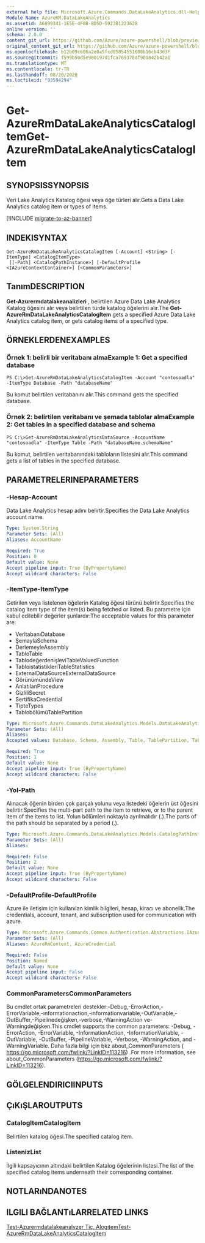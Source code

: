 ```yaml
---
external help file: Microsoft.Azure.Commands.DataLakeAnalytics.dll-Help.xml
Module Name: AzureRM.DataLakeAnalytics
ms.assetid: A6899341-1E5E-4F8B-8D5D-5923B1223628
online version: ''
schema: 2.0.0
content_git_url: https://github.com/Azure/azure-powershell/blob/preview/src/ResourceManager/DataLakeAnalytics/Commands.DataLakeAnalytics/help/Get-AzureRmDataLakeAnalyticsCatalogItem.md
original_content_git_url: https://github.com/Azure/azure-powershell/blob/preview/src/ResourceManager/DataLakeAnalytics/Commands.DataLakeAnalytics/help/Get-AzureRmDataLakeAnalyticsCatalogItem.md
ms.openlocfilehash: b12b09c686a2e0a5fcd85854551608b16cb43d3f
ms.sourcegitcommit: f599b50d5e980197d1fca769378df90a842b42a1
ms.translationtype: MT
ms.contentlocale: tr-TR
ms.lasthandoff: 08/20/2020
ms.locfileid: "93594294"
---
```

# <span data-ttu-id="58f46-101">Get-AzureRmDataLakeAnalyticsCatalogItem</span><span class="sxs-lookup"><span data-stu-id="58f46-101">Get-AzureRmDataLakeAnalyticsCatalogItem</span></span>

## <span data-ttu-id="58f46-102">SYNOPSIS</span><span class="sxs-lookup"><span data-stu-id="58f46-102">SYNOPSIS</span></span>
<span data-ttu-id="58f46-103">Veri Lake Analytics Katalog öğesi veya öğe türleri alır.</span><span class="sxs-lookup"><span data-stu-id="58f46-103">Gets a Data Lake Analytics catalog item or types of items.</span></span>

[!INCLUDE [migrate-to-az-banner](../../includes/migrate-to-az-banner.md)]

## <span data-ttu-id="58f46-104">INDEKI</span><span class="sxs-lookup"><span data-stu-id="58f46-104">SYNTAX</span></span>

```
Get-AzureRmDataLakeAnalyticsCatalogItem [-Account] <String> [-ItemType] <CatalogItemType>
 [[-Path] <CatalogPathInstance>] [-DefaultProfile <IAzureContextContainer>] [<CommonParameters>]
```

## <span data-ttu-id="58f46-105">Tanım</span><span class="sxs-lookup"><span data-stu-id="58f46-105">DESCRIPTION</span></span>
<span data-ttu-id="58f46-106">**Get-Azurermdatalakeanalizleri** , belirtilen Azure Data Lake Analytics Katalog öğesini alır veya belirtilen türde katalog öğelerini alır.</span><span class="sxs-lookup"><span data-stu-id="58f46-106">The **Get-AzureRmDataLakeAnalyticsCatalogItem** gets a specified Azure Data Lake Analytics catalog item, or gets catalog items of a specified type.</span></span>

## <span data-ttu-id="58f46-107">ÖRNEKLERDEN</span><span class="sxs-lookup"><span data-stu-id="58f46-107">EXAMPLES</span></span>

### <span data-ttu-id="58f46-108">Örnek 1: belirli bir veritabanı alma</span><span class="sxs-lookup"><span data-stu-id="58f46-108">Example 1: Get a specified database</span></span>
```
PS C:\>Get-AzureRmDataLakeAnalyticsCatalogItem -Account "contosoadla" -ItemType Database -Path "databaseName"
```

<span data-ttu-id="58f46-109">Bu komut belirtilen veritabanını alır.</span><span class="sxs-lookup"><span data-stu-id="58f46-109">This command gets the specified database.</span></span>

### <span data-ttu-id="58f46-110">Örnek 2: belirtilen veritabanı ve şemada tablolar alma</span><span class="sxs-lookup"><span data-stu-id="58f46-110">Example 2: Get tables in a specified database and schema</span></span>
```
PS C:\>Get-AzureRmDataLakeAnalyticsDataSource -AccountName "contosoadla" -ItemType Table -Path "databaseName.schemaName"
```

<span data-ttu-id="58f46-111">Bu komut, belirtilen veritabanındaki tabloların listesini alır.</span><span class="sxs-lookup"><span data-stu-id="58f46-111">This command gets a list of tables in the specified database.</span></span>

## <span data-ttu-id="58f46-112">PARAMETRELERINE</span><span class="sxs-lookup"><span data-stu-id="58f46-112">PARAMETERS</span></span>

### <span data-ttu-id="58f46-113">-Hesap</span><span class="sxs-lookup"><span data-stu-id="58f46-113">-Account</span></span>
<span data-ttu-id="58f46-114">Data Lake Analytics hesap adını belirtir.</span><span class="sxs-lookup"><span data-stu-id="58f46-114">Specifies the Data Lake Analytics account name.</span></span>

```yaml
Type: System.String
Parameter Sets: (All)
Aliases: AccountName

Required: True
Position: 0
Default value: None
Accept pipeline input: True (ByPropertyName)
Accept wildcard characters: False
```

### <span data-ttu-id="58f46-115">-ItemType</span><span class="sxs-lookup"><span data-stu-id="58f46-115">-ItemType</span></span>
<span data-ttu-id="58f46-116">Getirilen veya listelenen öğelerin Katalog öğesi türünü belirtir.</span><span class="sxs-lookup"><span data-stu-id="58f46-116">Specifies the catalog item type of the item(s) being fetched or listed.</span></span>
<span data-ttu-id="58f46-117">Bu parametre için kabul edilebilir değerler şunlardır:</span><span class="sxs-lookup"><span data-stu-id="58f46-117">The acceptable values for this parameter are:</span></span>

- <span data-ttu-id="58f46-118">Veritabanı</span><span class="sxs-lookup"><span data-stu-id="58f46-118">Database</span></span>
- <span data-ttu-id="58f46-119">Şemayla</span><span class="sxs-lookup"><span data-stu-id="58f46-119">Schema</span></span>
- <span data-ttu-id="58f46-120">Derlemeyle</span><span class="sxs-lookup"><span data-stu-id="58f46-120">Assembly</span></span>
- <span data-ttu-id="58f46-121">Tablo</span><span class="sxs-lookup"><span data-stu-id="58f46-121">Table</span></span>
- <span data-ttu-id="58f46-122">Tablodeğerdenişlevi</span><span class="sxs-lookup"><span data-stu-id="58f46-122">TableValuedFunction</span></span>
- <span data-ttu-id="58f46-123">Tabloistatistikleri</span><span class="sxs-lookup"><span data-stu-id="58f46-123">TableStatistics</span></span>
- <span data-ttu-id="58f46-124">ExternalDataSource</span><span class="sxs-lookup"><span data-stu-id="58f46-124">ExternalDataSource</span></span>
- <span data-ttu-id="58f46-125">Görünümünde</span><span class="sxs-lookup"><span data-stu-id="58f46-125">View</span></span>
- <span data-ttu-id="58f46-126">Anlatılan</span><span class="sxs-lookup"><span data-stu-id="58f46-126">Procedure</span></span>
- <span data-ttu-id="58f46-127">Gizlili</span><span class="sxs-lookup"><span data-stu-id="58f46-127">Secret</span></span>
- <span data-ttu-id="58f46-128">Sertifika</span><span class="sxs-lookup"><span data-stu-id="58f46-128">Credential</span></span>
- <span data-ttu-id="58f46-129">Tipte</span><span class="sxs-lookup"><span data-stu-id="58f46-129">Types</span></span>
- <span data-ttu-id="58f46-130">Tablobölümü</span><span class="sxs-lookup"><span data-stu-id="58f46-130">TablePartition</span></span>

```yaml
Type: Microsoft.Azure.Commands.DataLakeAnalytics.Models.DataLakeAnalyticsEnums+CatalogItemType
Parameter Sets: (All)
Aliases: 
Accepted values: Database, Schema, Assembly, Table, TablePartition, TableValuedFunction, TableStatistics, ExternalDataSource, View, Procedure, Secret, Credential, Types, Package

Required: True
Position: 1
Default value: None
Accept pipeline input: True (ByPropertyName)
Accept wildcard characters: False
```

### <span data-ttu-id="58f46-131">-Yol</span><span class="sxs-lookup"><span data-stu-id="58f46-131">-Path</span></span>
<span data-ttu-id="58f46-132">Alınacak öğenin birden çok parçalı yolunu veya listedeki öğelerin üst öğesini belirtir.</span><span class="sxs-lookup"><span data-stu-id="58f46-132">Specifies the multi-part path to the item to retrieve, or to the parent item of the items to list.</span></span>
<span data-ttu-id="58f46-133">Yolun bölümleri noktayla ayrılmalıdır (.).</span><span class="sxs-lookup"><span data-stu-id="58f46-133">The parts of the path should be separated by a period (.).</span></span>

```yaml
Type: Microsoft.Azure.Commands.DataLakeAnalytics.Models.CatalogPathInstance
Parameter Sets: (All)
Aliases: 

Required: False
Position: 2
Default value: None
Accept pipeline input: True (ByPropertyName)
Accept wildcard characters: False
```

### <span data-ttu-id="58f46-134">-DefaultProfile</span><span class="sxs-lookup"><span data-stu-id="58f46-134">-DefaultProfile</span></span>
<span data-ttu-id="58f46-135">Azure ile iletişim için kullanılan kimlik bilgileri, hesap, kiracı ve abonelik.</span><span class="sxs-lookup"><span data-stu-id="58f46-135">The credentials, account, tenant, and subscription used for communication with azure.</span></span>

```yaml
Type: Microsoft.Azure.Commands.Common.Authentication.Abstractions.IAzureContextContainer
Parameter Sets: (All)
Aliases: AzureRmContext, AzureCredential

Required: False
Position: Named
Default value: None
Accept pipeline input: False
Accept wildcard characters: False
```

### <span data-ttu-id="58f46-136">CommonParameters</span><span class="sxs-lookup"><span data-stu-id="58f46-136">CommonParameters</span></span>
<span data-ttu-id="58f46-137">Bu cmdlet ortak parametreleri destekler:-Debug,-ErrorAction,-ErrorVariable,-ınformationaction,-ınformationvariable,-OutVariable,-OutBuffer,-Pipelinedeğişken,-verbose,-WarningAction ve-Warningdeğişken.</span><span class="sxs-lookup"><span data-stu-id="58f46-137">This cmdlet supports the common parameters: -Debug, -ErrorAction, -ErrorVariable, -InformationAction, -InformationVariable, -OutVariable, -OutBuffer, -PipelineVariable, -Verbose, -WarningAction, and -WarningVariable.</span></span> <span data-ttu-id="58f46-138">Daha fazla bilgi için bkz about_CommonParameters ( https://go.microsoft.com/fwlink/?LinkID=113216) .</span><span class="sxs-lookup"><span data-stu-id="58f46-138">For more information, see about_CommonParameters (https://go.microsoft.com/fwlink/?LinkID=113216).</span></span>

## <span data-ttu-id="58f46-139">GÖLGELENDIRICI</span><span class="sxs-lookup"><span data-stu-id="58f46-139">INPUTS</span></span>

## <span data-ttu-id="58f46-140">ÇıKıŞLAR</span><span class="sxs-lookup"><span data-stu-id="58f46-140">OUTPUTS</span></span>

### <span data-ttu-id="58f46-141">CatalogItem</span><span class="sxs-lookup"><span data-stu-id="58f46-141">CatalogItem</span></span>
<span data-ttu-id="58f46-142">Belirtilen katalog öğesi.</span><span class="sxs-lookup"><span data-stu-id="58f46-142">The specified catalog item.</span></span>

### <span data-ttu-id="58f46-143">Listeniz<CatalogItem></span><span class="sxs-lookup"><span data-stu-id="58f46-143">List<CatalogItem></span></span>
<span data-ttu-id="58f46-144">İlgili kapsayıcının altındaki belirtilen Katalog öğelerinin listesi.</span><span class="sxs-lookup"><span data-stu-id="58f46-144">The list of the specified catalog items underneath their corresponding container.</span></span>

## <span data-ttu-id="58f46-145">NOTLARıNDA</span><span class="sxs-lookup"><span data-stu-id="58f46-145">NOTES</span></span>

## <span data-ttu-id="58f46-146">ILGILI BAĞLANTıLAR</span><span class="sxs-lookup"><span data-stu-id="58f46-146">RELATED LINKS</span></span>

[<span data-ttu-id="58f46-147">Test-Azurermdatalakeanalyzer Tic, Alogıtem</span><span class="sxs-lookup"><span data-stu-id="58f46-147">Test-AzureRmDataLakeAnalyticsCatalogItem</span></span>](./Test-AzureRmDataLakeAnalyticsCatalogItem.md)


